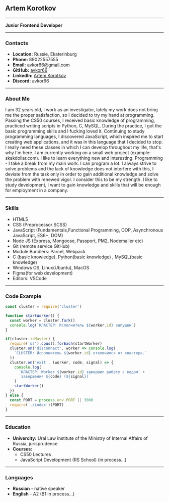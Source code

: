 ## **Artem Korotkov**

***

**Junior Frontend Developer**

---

### **Contacts**
* **Location:** Russie, Ekaterinburg
* **Phone:** 89022557555
* **Email:** avkor66@gmail.com
* **GitHub:** [avkor66](https://github.com/avkor66)
* **LinkedIn:** [Artem Korotkov](https://www.linkedin.com/in/artem-korotkov-371186149/)
* **Discord:** avkor66

---

### **About Me**

I am 32 years old, I work as an investigator, lately my work does not bring me the proper satisfaction, so I decided to try my hand at programming. Passing the CS50 courses, I received basic knowledge of programming, practiced writing scripts in Python, C, MySQL. During the practice, I got the basic programming skills and I fucking loved it. Continuing to study programming languages, I discovered JavaScript, which inspired me to start creating web applications, and it was in this language that I decided to stop. I really need these classes in which I can develop throughout my life, that's why I'm here. I am currently working on a small web project (example: skakdollar.com). I like to learn everything new and interesting. Programming - I take a break from my main work. I can program a lot. I always strive to solve problems and the lack of knowledge does not interfere with this, I deviate from the task only in order to gain additional knowledge and solve the problem with renewed vigor. I consider this to be my strength. I like to study development, I want to gain knowledge and skills that will be enough for employment in a company.

---

### **Skills**

* HTML5
* CSS (Preprocessor SCSS)
* JavaScript (Fundamentals,Functional Programming, OOP, Asynchronous JavaScript, ES6+, DOM)
* Node JS (Express, Mongoose, Passport, PM2, Nodemailer etc)
* Git (remote service GitHub)
* Module Bundlers: Parcel, Webpack
* C (basic knowledge), Python(basic knowledge) , MySQL(basic knowledge)
* Windows OS, Linux(Ubuntu), MacOS
* Figma(for web development)
* Editors: VSCode

---

### **Code Example**
````JavaScript 
const cluster = require('cluster')

function startWorker() {
  const worker = cluster.fork()
  console.log(`КЛАСТЕР: Исполнитель ${worker.id} запущен`)
}

if(cluster.isMaster) {
  require('os').cpus().forEach(startWorker)
  cluster.on('disconnect', worker => console.log(
    `CLUSTER: Исполнитель ${worker.id} отключился от кластера.`
  ))
  cluster.on('exit', (worker, code, signal) => {
    console.log(
      `КЛАСТЕР: Worker ${worker.id} завершил работу с кодом` +
      `завершения ${code} (${signal})`
    )
    startWorker()
  })
} else {
  const PORT = process.env.PORT || 3000
  require('./index')(PORT)
}
````

---

### **Education**

* **Univercity:** Ural Law Institute of the Ministry of Internal Affairs of Russia, jurisprudence
* **Courses:** 
    * CS50 Lectures
    * JavaScript Development (RS School) (in process...)

---

### **Languages**

* **Russian** - native speaker 
* **English** - A2 (B1 in process...) 
